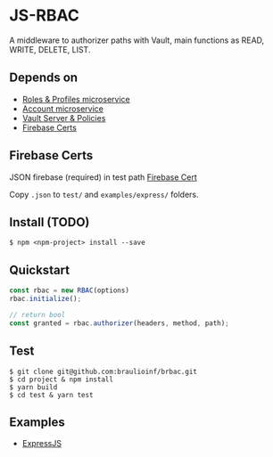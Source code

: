 # JS-RBAC

A middleware to authorizer paths with Vault, main functions as READ, WRITE, DELETE, LIST.

## Depends on
* [Roles & Profiles microservice](https://github.com/ExponentialEducation/roles-profiles-microservice)
* [Account microservice](https://github.com/ExponentialEducation/account-microservice)
* [Vault Server & Policies](https://github.com/braulioinf/vault-poc)
* [Firebase Certs](https://github.com/braulioinf/brbac#firebase)

## Firebase Certs
JSON firebase (required) in test path [Firebase Cert](https://raw.githubusercontent.com/ExponentialEducation/account-microservice/develop/firebase-admin.development.json?token=AANUGYNMJHMNP6INZE6BHT26YMEEE)

Copy `.json` to `test/` and `examples/express/` folders.

## Install (TODO)
```shell
$ npm <npm-project> install --save
```

## Quickstart
```js
const rbac = new RBAC(options)
rbac.initialize();

// return bool
const granted = rbac.authorizer(headers, method, path);
```

## Test
```shell
$ git clone git@github.com:braulioinf/brbac.git
$ cd project & npm install
$ yarn build
$ cd test & yarn test
```

## Examples
* [ExpressJS](https://github.com/ExponentialEducation/js-rbac/tree/feature/develop/examples/express)
